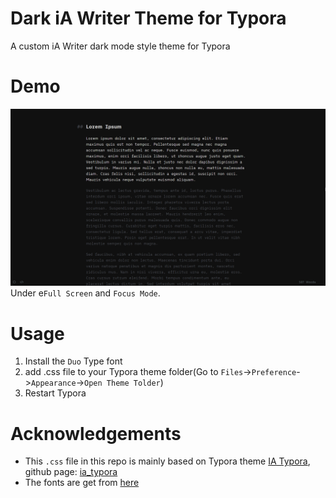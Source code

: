 # Dark iA Writer Theme for Typora
A custom iA Writer dark mode style theme for Typora

# Demo

![demo](./assets/demo.png)
Under e`Full Screen` and `Focus Mode`.

# Usage
1. Install the `Duo` Type font
2. add .css file to your Typora theme folder(Go to `Files`->`Preference`->`Appearance`->`Open Theme Tolder`)
3. Restart Typora

# Acknowledgements
- This `.css` file in this repo is mainly based on Typora theme [IA Typora](https://theme.typora.io/theme/IA-Typora/), github page: [ia_typora](https://github.com/sonnie-sonnig/ia_typora/)
- The fonts are get from [here](https://github.com/iaolo/iA-Fonts)

